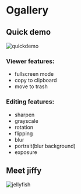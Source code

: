 # Ogallery

## Quick demo
![quickdemo](https://github.com/mgama1/Ogallery/assets/40968723/45aeccd1-16df-4ca1-8a0a-4b3801eeaf13)
### Viewer features:
 - fullscreen mode
 - copy to clipboard
 - move to trash
   
### Editing features:
 - sharpen
 - grayscale
 - rotation
 - flipping
 - blur
 - portrait(blur background)
 - exposure


## Meet jiffy
![jellyfish](https://github.com/mgama1/Ogallery/assets/40968723/28a3d604-f660-40a9-a918-221cfaa445d6)
